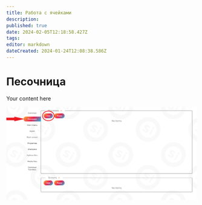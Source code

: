 ```yaml
---
title: Работа с ячейками
description: 
published: true
date: 2024-02-05T12:18:58.427Z
tags: 
editor: markdown
dateCreated: 2024-01-24T12:08:38.586Z
---
```


# Песочница

Your content here


<html>
 <head>
  <meta charset="utf-8">
  <title>Увеличение изображения</title>
  <style>
   .scale {
    transition: 1s; /* Время эффекта */
   }
   .scale:hover {
    transform: scale(1.2); /* Увеличиваем масштаб */
   }
  </style>
 </head>
 <body>
  <p>
   <img src="/files/Pastedimage20240126134630.png" alt="" class="scale">
  </p>
 </body>
</html>